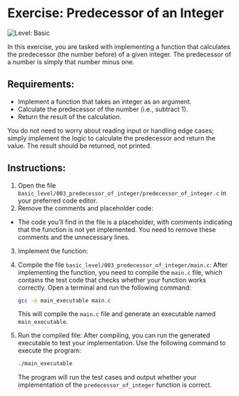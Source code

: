 # Exercise: Predecessor of an Integer

![Level: Basic](https://img.shields.io/badge/Level-Basic-brightgreen)

In this exercise, you are tasked with implementing a function that calculates the predecessor (the number before) of a given integer. The predecessor of a number is simply that number minus one.

## Requirements:
- Implement a function that takes an integer as an argument.
- Calculate the predecessor of the number (i.e., subtract 1).
- Return the result of the calculation.

You do not need to worry about reading input or handling edge cases; simply implement the logic to calculate the predecessor and return the value. The result should be returned, not printed.

## Instructions:
1. Open the file `basic_level/003_predecessor_of_integer/predecessor_of_integer.c` in your preferred code editor.
2. Remove the comments and placeholder code:
  - The code you’ll find in the file is a placeholder, with comments indicating that the function is not yet implemented. You need to remove these comments and the unnecessary lines.
3. Implement the function:

4. Compile the file `basic_level/003_predecessor_of_integer/main.c`:
    After implementing the function, you need to compile the `main.c` file, which contains the test code that checks whether your function works correctly. Open a terminal and run the following command:
    ```bash
    gcc -o main_executable main.c
    ```
    This will compile the `main.c` file and generate an executable named `main_executable`.

5. Run the compiled file:
    After compiling, you can run the generated executable to test your implementation. Use the following command to execute the program:
    ```bash
    ./main_executable
    ```
    The program will run the test cases and output whether your implementation of the `predecessor_of_integer` function is correct.

